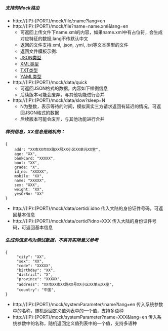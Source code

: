 ##### 支持的Mock路由
- http://{IP}:{PORT}/mock/file/:name?lang=en 
- http://{IP}:{PORT}/mock/file?name=name.xml&lang=en
  - 可返回上传文件下name.xml的内容，如果name.xml中有占位符，会生成对应特征的数据,lang不传默认中文
  - 返回的文件支持.xml, .json, .yml, .txt等文本类型的文件
  - 返回文件模板示例: 
   - [JSON类型](../../../upload/create_template.json)
   - [XML类型](../../../upload/create_template.xml)
   - [TXT类型](../../../upload/create_template.txt)
   - [YAML类型](../../../upload/create_template.yml)
- http://{IP}:{PORT}/mock/data/quick  
  - 可返回JSON格式的数据，内容如下样例信息
  - 后续版本可能会废弃，与其他功能进行合并
- http://{IP}:{PORT}/mock/data/slow?sleep=N  
  - N为整数，表示等待的时间，模拟真实三方请求返回有延迟的情况，可返回JSON格式的数据
  - 后续版本可能会废弃，与其他功能进行合并
##### 样例信息，XX信息是随机的：
```
{
    addr: "XX市XX市XX路XX号XX小区XX单元XX室",
    age: "XX",
    bankCard: "XXXXX",
    bool: "XX",
    grade: "X",
    id_no: "XXXXX",
    mobile: "XX",
    name: "XXXXX",
    sex: "XXX",
    weight: "XX",
    yesOrNo: "XX"
}
```

- http://{IP}:{PORT}/mock/data/certid/:idno  传入大陆的身份证件号码，可返回基本信息
- http://{IP}:{PORT}/mock/data/certid?idno=XXX  传入大陆的身份证件号码，可返回基本信息
##### 生成的信息均为测试数据，不具有实际意义参考
```
{
     "city": "XX",
     "sex": "XX",
     "code": "XXXXX",
     "birthday": "XX",
     "district": "X",
     "province": "XXXXX",
     "address": "XX市XX市XX路XX号XX小区XX单元XX室",
     "country": "中国",
}
```
- http://{IP}:{PORT}/mock/systemParameter/:name?lang=en  传入系统参数中的名称，随机返回定义值列表中的一个值，支持多语种
- http://{IP}:{PORT}/mock/systemParameter?name=XXX&lang=en  传入系统参数中的名称，随机返回定义值列表中的一个值，支持多语种
